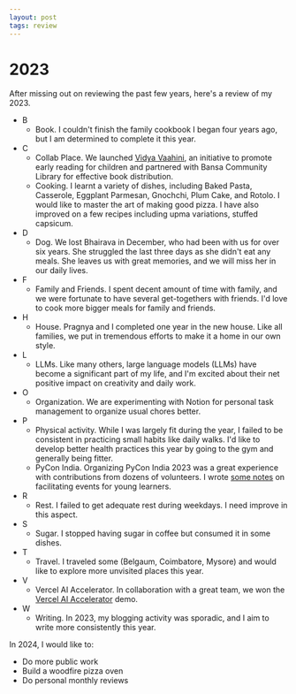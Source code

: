 ```yaml
---
layout: post
tags: review
---
```


# 2023

After missing out on reviewing the past few years, here's a review of my 2023.

- B
    - Book. I couldn't finish the family cookbook I began four years ago, but I am determined to complete it this year.
- C
    - Collab Place. We launched [Vidya Vaahini](https://vidyavaahini.collab.place/), an initiative to promote early reading for children and partnered with Bansa Community Library for effective book distribution.
    - Cooking. I learnt a variety of dishes, including Baked Pasta, Casserole, Eggplant Parmesan, Gnochchi, Plum Cake, and Rotolo. I would like to master the art of making good pizza. I have also improved on a few recipes including upma variations, stuffed capsicum.
- D
    - Dog. We lost Bhairava in December, who had been with us for over six years. She struggled the last three days as she didn't eat any meals. She leaves us with great memories, and we will miss her in our daily lives.
- F
    - Family and Friends. I spent decent amount of time with family, and we were fortunate to have several get-togethers with friends. I'd love to cook more bigger meals for family and friends.
- H
    - House. Pragnya and I completed one year in the new house. Like all families, we put in tremendous efforts to make it a home in our own style.
- L
    - LLMs. Like many others, large language models (LLMs) have become a significant part of my life, and I'm excited about their net positive impact on creativity and daily work.
- O
    - Organization. We are experimenting with Notion for personal task management to organize usual chores better.
- P
    - Physical activity. While I was largely fit during the year, I failed to be consistent in practicing small habits like daily walks. I'd like to develop better health practices this year by going to the gym and generally being fitter.
    - PyCon India. Organizing PyCon India 2023 was a great experience with contributions from dozens of volunteers. I wrote [some notes](https://bkamapantula.github.io/2022/12/15/young-learners-workshop.html) on facilitating events for young learners.
- R
    - Rest. I failed to get adequate rest during weekdays. I need improve in this aspect.
- S
    - Sugar. I stopped having sugar in coffee but consumed it in some dishes.
- T
    - Travel. I traveled some (Belgaum, Coimbatore, Mysore) and would like to explore more unvisited places this year.
- V
    - Vercel AI Accelerator. In collaboration with a great team, we won the [Vercel AI Accelerator](https://vercel.com/blog/vercel-ai-accelerator-demo-day) demo.
- W
    - Writing. In 2023, my blogging activity was sporadic, and I aim to write more consistently this year.

In 2024, I would like to:
- Do more public work
- Build a woodfire pizza oven
- Do personal monthly reviews
